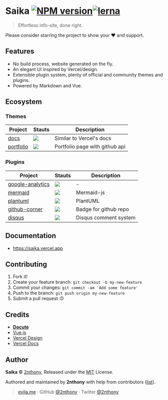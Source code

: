 # Saika [![NPM version](https://badgen.net/npm/v/saika)](https://npmjs.com/package/saika)[![lerna](https://badgen.net/badge/maintained%20with/lerna/cc00ff)](https://lerna.js.org)

> Effortless info-site, done right.

Please consider starring the project to show your ❤️ and support.

## Features

- No build process, website generated on the fly.
- An elegant UI inspired by Vercel/design.
- Extensible plugin system, plenty of official and community themes and plugins.
- Powered by Markdown and Vue.

## Ecosystem

### Themes

| Project                                          | Stauts                                               | Description                    |
| ------------------------------------------------ | ---------------------------------------------------- | ------------------------------ |
| [docs](https://saika.vercel.app/#/theme/docs)           | ![](https://badgen.net/npm/v/@saika/theme-docs)      | Similar to Vercel's docs       |
| [portfolio](https://saika.vercel.app/#/theme/portfolio) | ![](https://badgen.net/npm/v/@saika/theme-portfolio) | Portfolio page with github api |

### Plugins

| Project                                                   | Stauts                                                | Description           |
| --------------------------------------------------------- | ----------------------------------------------------- | --------------------- |
| [google-analytics](https://saika.vercel.app/#/plugin/ga)         | ![](https://badgen.net/npm/v/@saika/google-analytics) | -                     |
| [mermaid](https://saika.vercel.app/#/plugin/mermaid)             | ![](https://badgen.net/npm/v/@saika/mermaid)          | Mermaid-js            |
| [plantuml](https://saika.vercel.app/#/plugin/plantuml)           | ![](https://badgen.net/npm/v/@saika/plantuml)         | PlantUML              |
| [github-corner](https://saika.vercel.app/#/plugin/github-corner) | ![](https://badgen.net/npm/v/@saika/github-corner)    | Badge for github repo |
| [disqus](https://github.com/2nthony/saika-plugin-disqus)  | ![](https://badgen.net/npm/v/saika-plugin-disqus)     | Disqus comment system |

## Documentation

- https://saika.vercel.app

## Contributing

1. Fork it!
2. Create your feature branch: `git checkout -b my-new-feature`
3. Commit your changes: `git commit -am 'Add some feature'`
4. Push to the branch: `git push origin my-new-feature`
5. Submit a pull request :D

## Credits

- [**Docute**](https://docute.org)
- [Vue.js](https://vuejs.org)
- [Vercel Design](https://vercel.com/design)
- [Vercel Docs](https://vercel.com/docs)

## Author

**Saika** © [2nthony](https://github.com/2nthony), Released under the [MIT](./LICENSE) License.

Authored and maintained by **2nthony** with help from contributors ([list](https://github.com/2nthony/saika/contributors)).

> [evila.me](https://evila.me) · GitHub [@2nthony](https://github.com/2nthony) · Twitter [@2nthony](https://twitter.com/2nthony)
